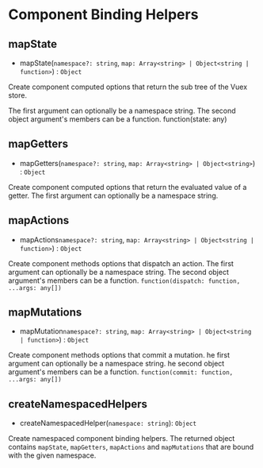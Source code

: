 # Component Binding Helpers

## mapState

* mapState(`namespace?: string`, `map: Array<string> | Object<string | function>`) : `Object`

Create component computed options that return the sub tree of the Vuex store.

The first argument can optionally be a namespace string.
The second object argument's members can be a function. function(state: any)

## mapGetters

* mapGetters(`namespace?: string`, `map: Array<string> | Object<string>`) : `Object`

Create component computed options that return the evaluated value of a getter.
The first argument can optionally be a namespace string.

## mapActions

* mapActions`namespace?: string`, `map: Array<string> | Object<string | function>`) : `Object`

Create component methods options that dispatch an action.
The first argument can optionally be a namespace string.
The second object argument's members can be a function. `function(dispatch: function, ...args: any[])`

## mapMutations

* mapMutation`namespace?: string`, `map: Array<string> | Object<string | function>`) : `Object`

Create component methods options that commit a mutation.
he first argument can optionally be a namespace string.
he second object argument's members can be a function. `function(commit: function, ...args: any[])`

## createNamespacedHelpers

* createNamespacedHelper(`namespace: string`): `Object`

Create namespaced component binding helpers. The returned object contains `mapState`, `mapGetters`, `mapActions` and `mapMutations` that are bound with the given namespace.
